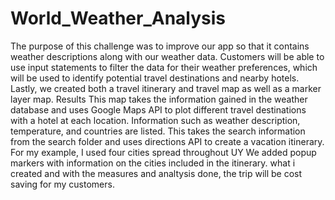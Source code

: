 # World_Weather_Analysis
The purpose of this challenge was to improve our app so that it contains weather descriptions along with our weather data. Customers will be able to use input statements to filter the data for their weather preferences, which will be used to identify potential travel destinations and nearby hotels. Lastly, we created both a travel itinerary and travel map as well as a marker layer map.
Results
This map takes the information gained in the weather database and uses Google Maps API to plot different travel destinations with a hotel at each location. Information such as weather description, temperature, and countries are listed.
This takes the search information from the search folder and uses directions API to create a vacation itinerary. For my example, I used four cities spread throughout UY
We added popup markers with information on the cities included in the itinerary.
what i created and with the measures and analtysis done, the trip will be cost saving for my customers.

